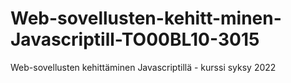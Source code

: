 # Web-sovellusten-kehitt-minen-Javascriptill-TO00BL10-3015
Web-sovellusten kehittäminen Javascriptillä - kurssi syksy 2022
